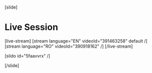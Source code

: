 [slide]
# Live Session

[live-stream]
[stream language="EN" videoId="391463258" default /]
[stream language="RO" videoId="390918162" /]
[/live-stream]

[slido id="5faavvrx" /]

[/slide]